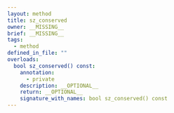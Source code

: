 ```yaml
---
layout: method
title: sz_conserved
owner: __MISSING__
brief: __MISSING__
tags:
  - method
defined_in_file: ""
overloads:
  bool sz_conserved() const:
    annotation:
      - private
    description: __OPTIONAL__
    return: __OPTIONAL__
    signature_with_names: bool sz_conserved() const
---
```

